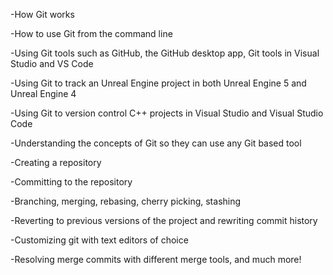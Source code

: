 -How Git works

-How to use Git from the command line

-Using Git tools such as GitHub, the GitHub desktop app, Git tools in Visual Studio and VS Code

-Using Git to track an Unreal Engine project in both Unreal Engine 5 and Unreal Engine 4

-Using Git to version control C++ projects in Visual Studio and Visual Studio Code

-Understanding the concepts of Git so they can use any Git based tool

-Creating a repository

-Committing to the repository

-Branching, merging, rebasing, cherry picking, stashing

-Reverting to previous versions of the project and rewriting commit history

-Customizing git with text editors of choice

-Resolving merge commits with different merge tools, and much more!
